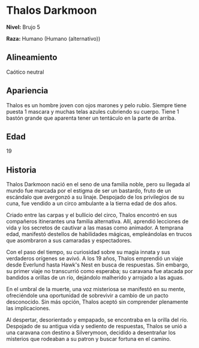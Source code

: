 # Thalos Darkmoon

**Nivel:** Brujo 5

**Raza:** Humano (Humano (alternativo))

## Alineamiento
Caótico neutral

## Apariencia
Thalos es un hombre joven con ojos marones y pelo rubio. Siempre tiene puesta 1 mascara y muchas telas azules cubriendo su cuerpo. Tiene 1 bastón grande que aparenta tener un tentáculo en la parte de arriba.

## Edad
19

## Historia
Thalos Darkmoon nació en el seno de una familia noble, pero su llegada al mundo fue marcada por el estigma de ser un bastardo, fruto de un escándalo que avergonzó a su linaje. Despojado de los privilegios de su cuna, fue vendido a un circo ambulante a la tierna edad de dos años.

Criado entre las carpas y el bullicio del circo, Thalos encontró en sus compañeros itinerantes una familia alternativa. Allí, aprendió lecciones de vida y los secretos de cautivar a las masas como animador. A temprana edad, manifestó destellos de habilidades mágicas, empleándolas en trucos que asombraron a sus camaradas y espectadores.

Con el paso del tiempo, su curiosidad sobre su magia innata y sus verdaderos orígenes se avivó. A los 19 años, Thalos emprendió un viaje desde Everlund hasta Hawk's Nest en busca de respuestas. Sin embargo, su primer viaje no transcurrió como esperaba; su caravana fue atacada por bandidos a orillas de un río, dejándolo malherido y arrojado a las aguas.

En el umbral de la muerte, una voz misteriosa se manifestó en su mente, ofreciéndole una oportunidad de sobrevivir a cambio de un pacto desconocido. Sin más opción, Thalos aceptó sin comprender plenamente las implicaciones.

Al despertar, desorientado y empapado, se encontraba en la orilla del río. Despojado de su antigua vida y sediento de respuestas, Thalos se unió a una caravana con destino a Silverymoon, decidido a desentrañar los misterios que rodeaban a su patron y buscar fortuna en el camino.

